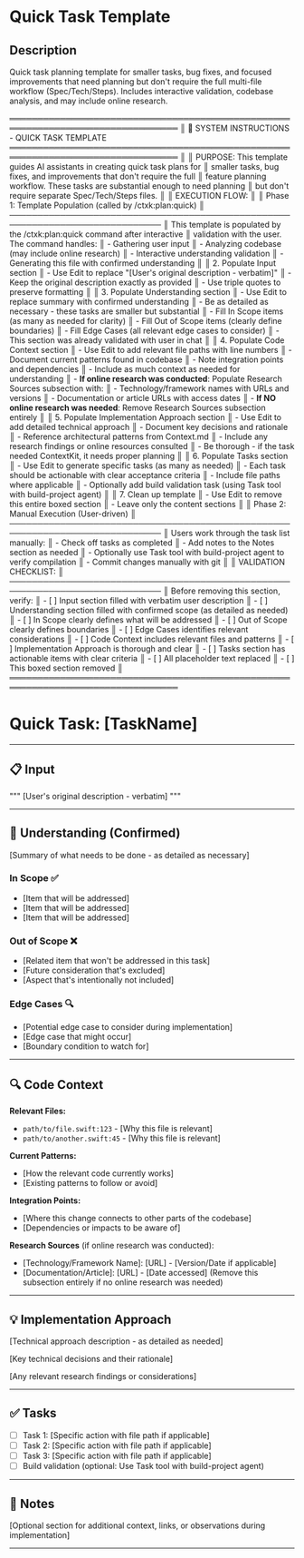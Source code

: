 # Quick Task Template

<!-- Template Version: 3 | ContextKit: 0.2.7 | Updated: 2025-01-17 -->

## Description

Quick task planning template for smaller tasks, bug fixes, and focused improvements that need planning but don't require the full multi-file workflow (Spec/Tech/Steps). Includes interactive validation, codebase analysis, and may include online research.

════════════════════════════════════════════════════════════════════════════════
║ 🤖 SYSTEM INSTRUCTIONS - QUICK TASK TEMPLATE
════════════════════════════════════════════════════════════════════════════════
║
║ PURPOSE: This template guides AI assistants in creating quick task plans for
║ smaller tasks, bug fixes, and improvements that don't require the full
║ feature planning workflow. These tasks are substantial enough to need planning
║ but don't require separate Spec/Tech/Steps files.
║
║ EXECUTION FLOW:
║
║ Phase 1: Template Population (called by /ctxk:plan:quick)
║ ─────────────────────────────────────────────────────────────────────────────
║ This template is populated by the /ctxk:plan:quick command after interactive
║ validation with the user. The command handles:
║ - Gathering user input
║ - Analyzing codebase (may include online research)
║ - Interactive understanding validation
║ - Generating this file with confirmed understanding
║
║ 2. Populate Input section
║ - Use Edit to replace "[User's original description - verbatim]"
║ - Keep the original description exactly as provided
║ - Use triple quotes to preserve formatting
║
║ 3. Populate Understanding section
║ - Use Edit to replace summary with confirmed understanding
║ - Be as detailed as necessary - these tasks are smaller but substantial
║ - Fill In Scope items (as many as needed for clarity)
║ - Fill Out of Scope items (clearly define boundaries)
║ - Fill Edge Cases (all relevant edge cases to consider)
║ - This section was already validated with user in chat
║
║ 4. Populate Code Context section
║ - Use Edit to add relevant file paths with line numbers
║ - Document current patterns found in codebase
║ - Note integration points and dependencies
║ - Include as much context as needed for understanding
║ - **If online research was conducted**: Populate Research Sources subsection with:
║ - Technology/framework names with URLs and versions
║ - Documentation or article URLs with access dates
║ - **If NO online research was needed**: Remove Research Sources subsection entirely
║
║ 5. Populate Implementation Approach section
║ - Use Edit to add detailed technical approach
║ - Document key decisions and rationale
║ - Reference architectural patterns from Context.md
║ - Include any research findings or online resources consulted
║ - Be thorough - if the task needed ContextKit, it needs proper planning
║
║ 6. Populate Tasks section
║ - Use Edit to generate specific tasks (as many as needed)
║ - Each task should be actionable with clear acceptance criteria
║ - Include file paths where applicable
║ - Optionally add build validation task (using Task tool with build-project agent)
║
║ 7. Clean up template
║ - Use Edit to remove this entire boxed section
║ - Leave only the content sections
║
║ Phase 2: Manual Execution (User-driven)
║ ─────────────────────────────────────────────────────────────────────────────
║ Users work through the task list manually:
║ - Check off tasks as completed
║ - Add notes to the Notes section as needed
║ - Optionally use Task tool with build-project agent to verify compilation
║ - Commit changes manually with git
║
║ VALIDATION CHECKLIST:
║ ─────────────────────────────────────────────────────────────────────────────
║ Before removing this section, verify:
║ - [ ] Input section filled with verbatim user description
║ - [ ] Understanding section filled with confirmed scope (as detailed as needed)
║ - [ ] In Scope clearly defines what will be addressed
║ - [ ] Out of Scope clearly defines boundaries
║ - [ ] Edge Cases identifies relevant considerations
║ - [ ] Code Context includes relevant files and patterns
║ - [ ] Implementation Approach is thorough and clear
║ - [ ] Tasks section has actionable items with clear criteria
║ - [ ] All placeholder text replaced
║ - [ ] This boxed section removed
║
════════════════════════════════════════════════════════════════════════════════

# Quick Task: [TaskName]

---

## 📋 Input

"""
[User's original description - verbatim]
"""

---

## 🎯 Understanding (Confirmed)

[Summary of what needs to be done - as detailed as necessary]

### In Scope ✅

- [Item that will be addressed]
- [Item that will be addressed]
- [Item that will be addressed]

### Out of Scope ❌

- [Related item that won't be addressed in this task]
- [Future consideration that's excluded]
- [Aspect that's intentionally not included]

### Edge Cases 🔍

- [Potential edge case to consider during implementation]
- [Edge case that might occur]
- [Boundary condition to watch for]

---

## 🔍 Code Context

**Relevant Files:**

- `path/to/file.swift:123` - [Why this file is relevant]
- `path/to/another.swift:45` - [Why this file is relevant]

**Current Patterns:**

- [How the relevant code currently works]
- [Existing patterns to follow or avoid]

**Integration Points:**

- [Where this change connects to other parts of the codebase]
- [Dependencies or impacts to be aware of]

**Research Sources** (if online research was conducted):

- [Technology/Framework Name]: [URL] - [Version/Date if applicable]
- [Documentation/Article]: [URL] - [Date accessed]
  (Remove this subsection entirely if no online research was needed)

---

## 💡 Implementation Approach

[Technical approach description - as detailed as needed]

[Key technical decisions and their rationale]

[Any relevant research findings or considerations]

---

## ✅ Tasks

- [ ] Task 1: [Specific action with file path if applicable]
- [ ] Task 2: [Specific action with file path if applicable]
- [ ] Task 3: [Specific action with file path if applicable]
- [ ] Build validation (optional: Use Task tool with build-project agent)

---

## 📝 Notes

[Optional section for additional context, links, or observations during implementation]

---
